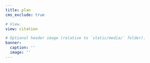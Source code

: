 ```yaml
---
title: plan
cms_exclude: true

# View.
view: citation

# Optional header image (relative to `static/media/` folder).
banner:
  caption: ''
  image: ''
---
```

